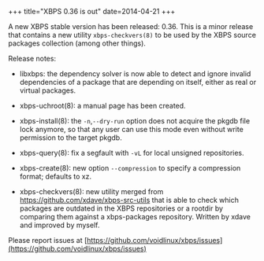 +++
title="XBPS 0.36 is out"
date=2014-04-21
+++

A new XBPS stable version has been released: 0.36. This is a minor release
that contains a new utility `xbps-checkvers(8)` to be used by the XBPS source packages
collection (among other things).

Release notes:

- libxbps: the dependency solver is now able to detect and ignore invalid
dependencies of a package that are depending on itself, either as real
or virtual packages.

- xbps-uchroot(8): a manual page has been created.

- xbps-install(8): the `-n`,`--dry-run` option does not acquire the pkgdb file lock
anymore, so that any user can use this mode even without write permission to
the target pkgdb.

- xbps-query(8): fix a segfault with `-vL` for local unsigned repositories.

- xbps-create(8): new option `--compression` to specify a compression format;
defaults to xz.

- xbps-checkvers(8): new utility merged from https://github.com/xdave/xbps-src-utils
that is able to check which packages are outdated in the XBPS repositories or
a rootdir by comparing them against a xbps-packages repository.
 Written by xdave and improved by myself.

Please report issues at
[https://github.com/voidlinux/xbps/issues](https://github.com/voidlinux/xbps/issues)
